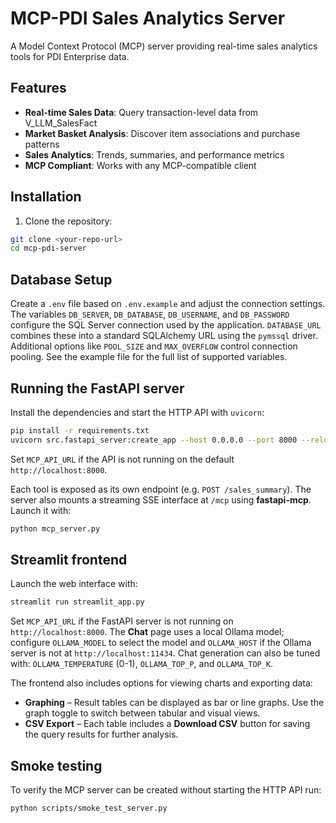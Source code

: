 # MCP-PDI Sales Analytics Server

A Model Context Protocol (MCP) server providing real-time sales analytics tools for PDI Enterprise data.

## Features

- **Real-time Sales Data**: Query transaction-level data from V_LLM_SalesFact
- **Market Basket Analysis**: Discover item associations and purchase patterns
- **Sales Analytics**: Trends, summaries, and performance metrics
- **MCP Compliant**: Works with any MCP-compatible client

## Installation

1. Clone the repository:

```bash
git clone <your-repo-url>
cd mcp-pdi-server
```

## Database Setup

Create a `.env` file based on `.env.example` and adjust the connection
settings. The variables `DB_SERVER`, `DB_DATABASE`, `DB_USERNAME`, and
`DB_PASSWORD` configure the SQL Server connection used by the application.
`DATABASE_URL` combines these into a standard SQLAlchemy URL using the
`pymssql` driver. Additional options like `POOL_SIZE` and `MAX_OVERFLOW`
control connection pooling. See the example file for the full list of
supported variables.


## Running the FastAPI server

Install the dependencies and start the HTTP API with `uvicorn`:

```bash
pip install -r requirements.txt
uvicorn src.fastapi_server:create_app --host 0.0.0.0 --port 8000 --reload
```

Set `MCP_API_URL` if the API is not running on the default `http://localhost:8000`.

Each tool is exposed as its own endpoint (e.g. `POST /sales_summary`). The server
also mounts a streaming SSE interface at `/mcp` using **fastapi-mcp**.
Launch it with:

```bash
python mcp_server.py
```


## Streamlit frontend

Launch the web interface with:

```bash
streamlit run streamlit_app.py
```


Set `MCP_API_URL` if the FastAPI server is not running on `http://localhost:8000`.
The **Chat** page uses a local Ollama model; configure `OLLAMA_MODEL` to select the
model and `OLLAMA_HOST` if the Ollama server is not at `http://localhost:11434`.
Chat generation can also be tuned with:
`OLLAMA_TEMPERATURE` (0-1), `OLLAMA_TOP_P`, and `OLLAMA_TOP_K`.

The frontend also includes options for viewing charts and exporting data:

- **Graphing** – Result tables can be displayed as bar or line graphs.
  Use the graph toggle to switch between tabular and visual views.
- **CSV Export** – Each table includes a **Download CSV** button
  for saving the query results for further analysis.


## Smoke testing

To verify the MCP server can be created without starting the HTTP API run:

```bash
python scripts/smoke_test_server.py
```
